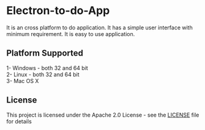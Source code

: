 # Electron-to-do-App

It is an cross platform to do application. It has a simple user interface with minimum requirement. It is easy to use application.

## Platform Supported

1- Windows - both 32 and 64 bit <br>
2- Linux - both 32 and 64 bit <br>
3- Mac OS X

## License

This project is licensed under the Apache 2.0 License - see the [LICENSE](LICENSE) file for details
